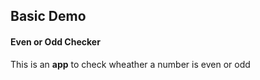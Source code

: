 ## Basic Demo
#### Even or Odd Checker

This is an **app** to check wheather a number is even or odd
